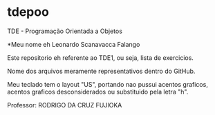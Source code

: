 # tdepoo
TDE - Programação Orientada a Objetos

*Meu nome eh Leonardo Scanavacca Falango


Este repositorio eh referente ao TDE1, ou seja, lista de exercicios.

Nome dos arquivos meramente representativos dentro do GitHub.

Meu teclado tem o layout "US", portando nao pussui acentos graficos, acentos graficos desconsiderados ou substituido pela letra "h".

Professor: RODRIGO DA CRUZ FUJIOKA
